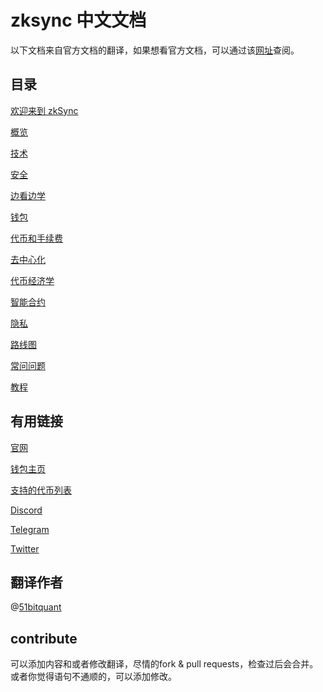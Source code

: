 # zksync 中文文档
以下文档来自官方文档的翻译，如果想看官方文档，可以通过该[网址]()查阅。

## 目录

[欢迎来到 zkSync](./用户文档/欢迎来到zkSync.md) 

[概览](./用户文档/概览.md)

[技术](./用户文档/技术.md)

[安全](./用户文档/安全.md)

[边看边学](./用户文档/边看边学.md)

[钱包](./用户文档/钱包.md)

[代币和手续费](./用户文档/代币和手续费.md)

[去中心化](./用户文档/去中心化.md)

[代币经济学](./用户文档/代币经济学.md)

[智能合约](./用户文档/智能合约.md)

[隐私](./用户文档/隐私.md)

[路线图](./用户文档/路线图.md)

[常问问题](./用户文档/常问问题.md)

[教程](./用户文档/教程.md)

## 有用链接


[官网](https://zksync.io)

[钱包主页](https://wallet.zksync.io)

[支持的代币列表](https://zkscan.io/explorer/tokens)

[Discord](https://discord.com/invite/px2aR7w)

[Telegram](https://t.me/zksync)

[Twitter](https://twitter.com/zksync)


## 翻译作者

@[51bitquant](https://github.com/51bitquant)



## contribute

可以添加内容和或者修改翻译，尽情的fork & pull
requests，检查过后会合并。或者你觉得语句不通顺的，可以添加修改。
